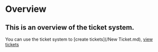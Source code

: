 Overview
========

## This is an overview of the ticket system.

You can use the ticket system to [create tickets](/New Ticket.md), [view tickets](/)